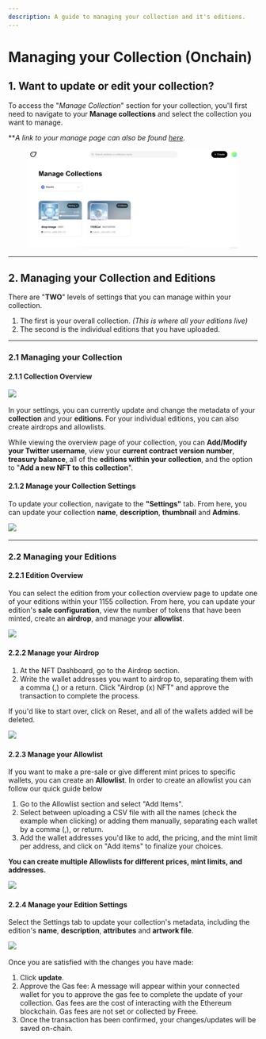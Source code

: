 ```yaml
---
description: A guide to managing your collection and it's editions.
---
```


# Managing your Collection (Onchain)

## 1. Want to update or edit your collection?

To access the "_Manage Collection_" section for your collection, you'll first need to navigate to your **Manage collections** and select the collection you want to manage.

\*\*_A link to your manage page can also be found_ [_here_](https://freee.xyz/manage)_._

<figure><img src="../../.gitbook/assets/image (7).png" alt=""><figcaption></figcaption></figure>

***

## 2. Managing your Collection and Editions

There are "**TWO**" levels of settings that you can manage within your collection.

1. The first is your overall collection. _(This is where all your editions live)_
2. The second is the individual editions that you have uploaded.

***

### 2.1 Managing your Collection

#### 2.1.1 Collection Overview

![](../../imgs/multi-manage\_2.jpg)

In your settings, you can currently update and change the metadata of your **collection** and your **editions**. For your individual editions, you can also create airdrops and allowlists.

While viewing the overview page of your collection, you can **Add/Modify your Twitter username**, view your **current contract version number**, **treasury balance**, all of the **editions within your collection**, and the option to "**Add a new NFT to this collection**".

#### 2.1.2 Manage your Collection Settings

To update your collection, navigate to the **"Settings"** tab. From here, you can update your collection **name**, **description**, **thumbnail** and **Admins**.

![](../../imgs/multi-manage\_3.jpg)

***

### 2.2 Managing your Editions

#### 2.2.1 Edition Overview

You can select the edition from your collection overview page to update one of your editions within your 1155 collection. From here, you can update your edition's **sale configuration**, view the number of tokens that have been minted, create an **airdrop**, and manage your **allowlist**.

![](../../imgs/multi-manage\_4.jpg)

#### 2.2.2 Manage your Airdrop

1. At the NFT Dashboard, go to the Airdrop section.
2. Write the wallet addresses you want to airdrop to, separating them with a comma (,) or a return. Click "Airdrop (x) NFT" and approve the transaction to complete the process.

If you'd like to start over, click on Reset, and all of the wallets added will be deleted.

![](../../imgs/multi-manage\_5.jpg)

#### 2.2.3 Manage your Allowlist

If you want to make a pre-sale or give different mint prices to specific wallets, you can create an **Allowlist**. In order to create an allowlist you can follow our quick guide below

1. Go to the Allowlist section and select "Add Items".
2. Select between uploading a CSV file with all the names (check the example when clicking) or adding them manually, separating each wallet by a comma (,), or return.
3. Add the wallet addresses you'd like to add, the pricing, and the mint limit per address, and click on "Add items" to finalize your choices.

**You can create multiple Allowlists for different prices, mint limits, and addresses.**

![](../../imgs/multi-manage\_6.jpg)

#### 2.2.4 Manage your Edition Settings

Select the Settings tab to update your collection's metadata, including the edition's **name**, **description**, **attributes** and **artwork file**.

![](../../imgs/multi-manage\_7.jpg)

Once you are satisfied with the changes you have made:

1. Click **update**.
2. Approve the Gas fee: A message will appear within your connected wallet for you to approve the gas fee to complete the update of your collection. Gas fees are the cost of interacting with the Ethereum blockchain. Gas fees are not set or collected by Freee.
3. Once the transaction has been confirmed, your changes/updates will be saved on-chain.
